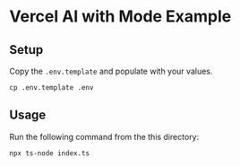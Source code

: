 # Vercel AI with Mode Example

## Setup

Copy the `.env.template` and populate with your values.

```
cp .env.template .env
```

## Usage

Run the following command from the this directory:

```
npx ts-node index.ts
```
